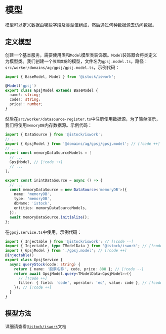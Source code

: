 # 模型

模型可以定义数据由哪些字段及类型值组成，然后通过何种数据源去访问数据。

## 定义模型

创建一个基本服务，需要使用类和`Model`模型类装饰器。`Model`装饰器会将类定义为模型类。我们创建一个`股票数据`的模型，文件名为`gpsj.model.ts`，路径：`src/worker/domains/ag/gpsj/gpsj.model.ts`，示例代码：

```typescript
import { BaseModel, Model } from '@istock/iswork';

@Model('gpsj')
export class GpsjModel extends BaseModel {
  name!: string;
  code!: string;
  price!: number;
}
```

然后在`src/worker/datasource-register.ts`中注册使用数据源，为了简单演示，我们将使用`memoryDB`内存数据源。示例代码：

```typescript
import { DataSource } from '@istock/iswork';
// ...
import { GpsjModel } from '@domains/ag/gpsj/gpsj.model'; // [!code ++]
// ...
export const memoryDataSourceModels = [
  // ...
  GpsjModel, // [!code ++]
  // ...
];

export const inintDataSource = async () => {
  // ...
  const memoryDataSource = new DataSource<'memoryDB'>({
    name: 'memoryDB',
    type: 'memoryDB',
    dbName: 'istock',
    entities: memoryDataSourceModels,
  });
  await memoryDataSource.initialize();
};
```

在`gpsj.service.ts`中使用，示例代码：

```typescript
import { Injectable } from '@istock/iswork'; // [!code --]
import { Injectable, type TModelData } from '@istock/iswork'; // [!code ++]
import { GpsjModel } from './gpsj.model'; // [!code ++]
@Injectable()
export class GpsjService {
  async queryStock(code: string) {
    return { name: '股票名称', code, price: 888 }; // [!code --]
    return await GpsjModel.query<TModelData<GpsjModel>>({
      // [!code ++]
      filter: { field: 'code', operator: 'eq', value: code }, // [!code ++]
    }); // [!code ++]
  }
}
```

## 模型方法

详细请查看[`@istock/iswork`](/packages/iswork/classes/BaseModel.html)文档
